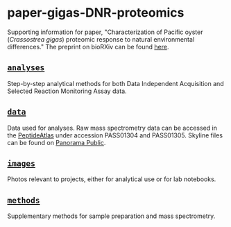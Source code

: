 # paper-gigas-DNR-proteomics
Supporting information for paper, "Characterization of Pacific oyster (_Crassostrea gigas_) proteomic response to natural environmental differences." The preprint on bioRXiv can be found [here](https://t.co/KC80u6TE1n).

## [`analyses`](https://github.com/RobertsLab/paper-gigas-DNR-proteomics/tree/master/analyses)

Step-by-step analytical methods for both Data Independent Acquisition and Selected Reaction Monitoring Assay data.

## [`data`](https://github.com/RobertsLab/paper-gigas-DNR-proteomics/tree/master/data)

Data used for analyses. Raw mass spectrometry data can be accessed in the [PeptideAtlas](peptideatlas.org) under accession PASS01304 and PASS01305. Skyline files can be found on [Panorama Public](https://panoramaweb.org/project/Panorama%20Public/begin.view?).

## [`images`](https://github.com/RobertsLab/paper-gigas-DNR-proteomics/tree/master/images)

Photos relevant to projects, either for analytical use or for lab notebooks.

## [`methods`](https://github.com/RobertsLab/paper-gigas-DNR-proteomics/tree/master/methods)

Supplementary methods for sample preparation and mass spectrometry.
